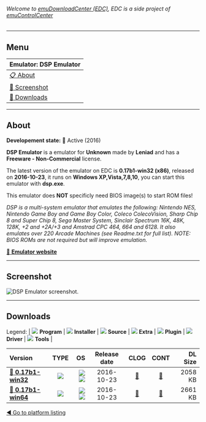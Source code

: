 ###### Welcome to [emuDownloadCenter (EDC)](https://github.com/PhoenixInteractiveNL/emuDownloadCenter/wiki/), EDC is a side project of [emuControlCenter](https://github.com/PhoenixInteractiveNL/emuControlCenter/wiki/)
***
## Menu
| **Emulator: DSP Emulator** |
|:---------|
| [:clipboard: About](#about) |
| [:sunrise: Screenshot](#screenshot) |
| [:floppy_disk: Downloads](#downloads) |
***
## About
**Developement state:** :large_blue_circle: Active (2016)

**DSP Emulator** is a emulator for **Unknown** made by **Leniad** and has a **Freeware - Non-Commercial** license.

The latest version of the emulator on EDC is **0.17b1-win32 (x86)**, released on **2016-10-23**, it runs on **Windows XP,Vista,7,8,10**, you can start this emulator with **dsp.exe**.

This emulator does **NOT** specificly need BIOS image(s) to start ROM files!

_DSP is a multi-system emulator that emulates the following: Nintendo NES, Nintendo Game Boy and Game Boy Color, Coleco ColecoVision, Sharp Chip 8 and Super Chip 8,  Sega Master System, Sinclair Spectrum 16K, 48K, 128K, +2 and +2A/+3 and Amstrad CPC 464, 664 and 6128. It also emulates over 220 Arcade Machines (see Readme.txt for full list). NOTE: BIOS ROMs are not required but will improve emulation._

[:link: **Emulator website**](http://github.com/leniad/dsp-emulator)
***
## Screenshot
![](https://raw.githubusercontent.com/PhoenixInteractiveNL/emuDownloadCenter/master/hooks/dsp/emulator_screen_01.jpg "DSP Emulator screenshot.")
***
## Downloads
Legend:
| ![](https://raw.githubusercontent.com/wiki/PhoenixInteractiveNL/emuDownloadCenter/images_misc/icon_program_24.png) **Program** | 
![](https://raw.githubusercontent.com/wiki/PhoenixInteractiveNL/emuDownloadCenter/images_misc/icon_installer_24.png) **Installer** | 
![](https://raw.githubusercontent.com/wiki/PhoenixInteractiveNL/emuDownloadCenter/images_misc/icon_source_code_24.png) **Source** | 
![](https://raw.githubusercontent.com/wiki/PhoenixInteractiveNL/emuDownloadCenter/images_misc/icon_extra_24.png) **Extra** | 
![](https://raw.githubusercontent.com/wiki/PhoenixInteractiveNL/emuDownloadCenter/images_misc/icon_plugin_24.png) **Plugin** | 
![](https://raw.githubusercontent.com/wiki/PhoenixInteractiveNL/emuDownloadCenter/images_misc/icon_driver_24.png) **Driver** | 
![](https://raw.githubusercontent.com/wiki/PhoenixInteractiveNL/emuDownloadCenter/images_misc/icon_tools_24.png) **Tools** | 
 
| Version | TYPE | OS | Release date | CLOG | CONT | DL Size |
|:--------|:----:|---:|:------------:|:----:|:----:|--------:|
| [:floppy_disk: **0.17b1-win32**](https://github.com/PhoenixInteractiveNL/edc-repo0002/raw/master/dsp/0.17b1-win32.7z) | ![](https://raw.githubusercontent.com/wiki/PhoenixInteractiveNL/emuDownloadCenter/images_misc/icon_program_24.png) | ![](https://raw.githubusercontent.com/wiki/PhoenixInteractiveNL/emuDownloadCenter/images_misc/logo_windows_24.png)![](https://raw.githubusercontent.com/wiki/PhoenixInteractiveNL/emuDownloadCenter/images_misc/icon_32-bit_24.png) | 2016-10-23 | [:page_facing_up:](https://github.com/PhoenixInteractiveNL/edc-repo0002/blob/master/dsp/0.17b1-win32_changelog.txt) | [:mag_right:](https://github.com/PhoenixInteractiveNL/edc-repo0002/blob/master/dsp/0.17b1-win32_contents.txt) | 2058 KB |
| [:floppy_disk: **0.17b1-win64**](https://github.com/PhoenixInteractiveNL/edc-repo0002/raw/master/dsp/0.17b1-win64.7z) | ![](https://raw.githubusercontent.com/wiki/PhoenixInteractiveNL/emuDownloadCenter/images_misc/icon_program_24.png) | ![](https://raw.githubusercontent.com/wiki/PhoenixInteractiveNL/emuDownloadCenter/images_misc/logo_windows_24.png)![](https://raw.githubusercontent.com/wiki/PhoenixInteractiveNL/emuDownloadCenter/images_misc/icon_64-bit_24.png) | 2016-10-23 | [:page_facing_up:](https://github.com/PhoenixInteractiveNL/edc-repo0002/blob/master/dsp/0.17b1-win64_changelog.txt) | [:mag_right:](https://github.com/PhoenixInteractiveNL/edc-repo0002/blob/master/dsp/0.17b1-win64_contents.txt) | 2661 KB |

[:arrow_backward: Go to platform listing](https://github.com/PhoenixInteractiveNL/emuDownloadCenter/wiki/EDC-Platform-List)
